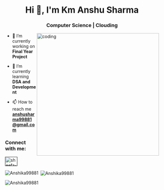 <h1 align="center">Hi 👋, I'm Km Anshu Sharma </h1>
<h3 align="center">Computer Science | Clouding </h3>
<img align="right" width=400 alt="coding" src="https://cdn.dribbble.com/users/2704414/screenshots/7466903/media/b08ab576316bd4582fef189f471cd9e5.gif">

- 🔭 I’m currently working on **Final Year Project**

- 🌱 I’m currently learning **DSA and Development**

- 📫 How to reach me **anshusharma99881@gmail.com**

<h3 align="left">Connect with me:</h3>
<p align="left">
<a href="" target="blank"><img align="center" src="https://raw.githubusercontent.com/rahuldkjain/github-profile-readme-generator/master/src/images/icons/Social/linked-in-alt.svg" alt="sheefa-naaz" height="30" width="40" /></a>
</p>


<p><img align="left" src="https://github-readme-stats.vercel.app/api/top-langs?username=Anshika99881&show_icons=true&locale=en&layout=compact" alt="Anshika99881" /></p>

<p>&nbsp;<img align="center" src="https://github-readme-stats.vercel.app/api?username=Anshika99881&show_icons=true&locale=en" alt="Anshika99881" /></p>

<p><img align="center" src="https://github-readme-streak-stats.herokuapp.com/?user=Anshika99881&" alt="Anshika99881" /></p>
